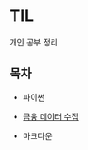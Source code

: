 # TIL
개인 공부 정리

## 목차

* 파이썬
 * [금융 데이터 수집](https://github.com/brooklyn-h/study/blob/main/%ED%8C%8C%EC%9D%B4%EC%8D%AC/%EA%B8%88%EC%9C%B5%20%EB%8D%B0%EC%9D%B4%ED%84%B0%20%EC%88%98%EC%A7%91.md)
 
* 마크다운

